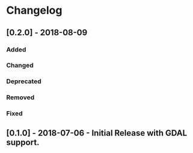 # Changelog


## [0.2.0] - 2018-08-09

### Added

### Changed

### Deprecated

### Removed

### Fixed

## [0.1.0] - 2018-07-06 - Initial Release with GDAL support.